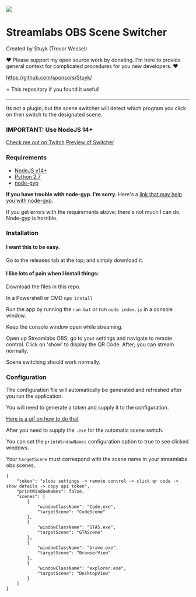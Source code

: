 ![](https://i.imgur.com/B6PuHLg.jpg)

# Streamlabs OBS Scene Switcher

Created by Stuyk (Trevor Wessel)

❤️ Please support my open source work by donating. I'm here to provide general context for complicated procedures for you new developers. ❤️

https://github.com/sponsors/Stuyk/

⭐ This repository if you found it useful!

---

Its not a plugin; but the scene switcher will detect which program you click on then switch to the designated scene.

### IMPORTANT: Use NodeJS 14+

[Check me out on Twitch](https://twitch.tv/stuyksoft/)
[Preview of Switcher](https://clips.twitch.tv/LuckyInspiringMeerkatDeIlluminati)

### Requirements

-   [NodeJS v14+](https://nodejs.org/en/download/)
-   [Python 2.7](https://www.python.org/downloads/release/python-2716/)
-   [node-gyp]()

**If you have trouble with node-gyp. I'm sorry.**
Here's a [link that may help you with node-gyp](https://spin.atomicobject.com/2019/03/27/node-gyp-windows/).

If you get errors with the requirements above; there's not much I can do. Node-gyp is horrible.

### Installation

#### I want this to be easy.

Go to the releases tab at the top; and simply download it.

#### I like lots of pain when I install things:

Download the files in this repo.

In a Powershell or CMD
`npm install`

Run the app by running the `run.bat` or run `node index.js` in a console window.

Keep the console window open while streaming.

Open up Streamlabs OBS; go to your settings and navigate to remote control.
Click on 'show' to display the QR Code. After; you can stream normally.

Scene switching should work normally.

### Configuration

The configuration file will automatically be generated and refreshed after you run the application.

You will need to generate a token and supply it to the configuration.

[Here is a gif on how to do that](https://gfycat.com/DisfiguredAmazingBighornsheep)

After you need to supply the `.exe` for the automatic scene switch.

You can set the `printWindowNames` configuration option to true to see clicked windows.

Your `targetScene` must correspond with the scene name in your streamlabs obs scenes.

```
{
    "token": "slobs settings -> remote control -> click qr code -> show details -> copy api token",
    "printWindowNames": false,
    "scenes": [
        {
            "windowClassName": "Code.exe",
            "targetScene": "CodeScene"
        },
        {
            "windowClassName": "GTA5.exe",
            "targetScene": "GTAScene"
        },
        {
            "windowClassName": "brave.exe",
            "targetScene": "BrowserView"
        },
        {
            "windowClassName": "explorer.exe",
            "targetScene": "DesktopView"
        }
    ]
}
```
